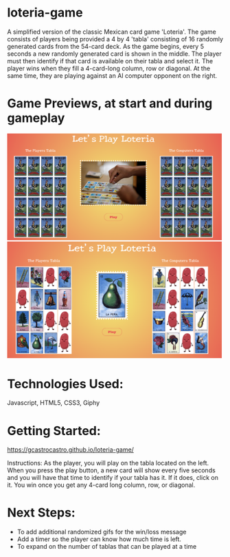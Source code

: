# loteria-game
A simplified version of the classic Mexican card game 'Loteria'. The game consists of players being provided a 4 by 4 'tabla' consisting of 16 randomly generated cards from the 54-card deck. As the game begins, every 5 seconds a new randomly generated card is shown in the middle. The player must then identify if that card is available on their tabla and select it. The player wins when they fill a 4-card-long column, row or diagonal. At the same time, they are playing against an AI computer opponent on the right.

# Game Previews, at start and during gameplay
<img src="img/game-start.png" width="500px" alt="game-start-preview">
<img src="img/gameplay.png" width="500px" alt="game-start-preview">

# Technologies Used: 
Javascript, HTML5, CSS3, Giphy

# Getting Started: 
https://gcastrocastro.github.io/loteria-game/

Instructions: As the player, you will play on the tabla located on the left. When you press the play button, a new card will show every five seconds and you will have that time to identify if your tabla has it. If it does, click on it. You win once you get any 4-card long column, row, or diagonal.

# Next Steps:
- To add additional randomized gifs for the win/loss message
- Add a timer so the player can know how much time is left.
- To expand on the number of tablas that can be played at a time

